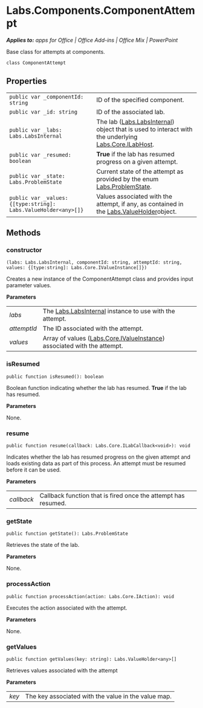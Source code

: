 
# Labs.Components.ComponentAttempt

 _**Applies to:** apps for Office | Office Add-ins | Office Mix | PowerPoint_

Base class for attempts at components.

```
class ComponentAttempt
```


## Properties


|||
|:-----|:-----|
| `public var _componentId: string`|ID of the specified component.|
| `public var _id: string`|ID of the associated lab.|
| `public var _labs: Labs.LabsInternal`|The lab ([Labs.LabsInternal](http://msdn.microsoft.com/library/599fb2c4-bb16-4422-84ad-10ed85a14018.aspx)) object that is used to interact with the underlying [Labs.Core.ILabHost](../powerpoint/office-mix/reference/labs.core.ilabhost.md).|
| `public var _resumed: boolean`|**True** if the lab has resumed progress on a given attempt.|
| `public var _state: Labs.ProblemState`|Current state of the attempt as provided by the enum [Labs.ProblemState](../powerpoint/office-mix/reference/labs.problemstate.md).|
| `public var _values: {[type:string]: Labs.ValueHolder<any>[]}`|Values associated with the attempt, if any, as contained in the [Labs.ValueHolder](../powerpoint/office-mix/reference/labs.valueholder.md)object.|

## Methods




### constructor

 `(labs: Labs.LabsInternal, componentId: string, attemptId: string, values: {[type:string]: Labs.Core.IValueInstance[]})`

Creates a new instance of the ComponentAttempt class and provides input parameter values.

 **Parameters**


|||
|:-----|:-----|
| _labs_|The [Labs.LabsInternal](http://msdn.microsoft.com/library/599fb2c4-bb16-4422-84ad-10ed85a14018.aspx) instance to use with the attempt.|
| _attemptId_|The ID associated with the attempt.|
| _values_|Array of values ([Labs.Core.IValueInstance](../powerpoint/office-mix/reference/labs.core.ivalueinstance.md)) associated with the attempt.|

### isResumed

 `public function isResumed(): boolean`

Boolean function indicating whether the lab has resumed.  **True** if the lab has resumed.

 **Parameters**

None.


### resume

 `public function resume(callback: Labs.Core.ILabCallback<void>): void`

Indicates whether the lab has resumed progress on the given attempt and loads existing data as part of this process. An attempt must be resumed before it can be used.

 **Parameters**


|||
|:-----|:-----|
| _callback_|Callback function that is fired once the attempt has resumed.|

### getState

 `public function getState(): Labs.ProblemState`

Retrieves the state of the lab.

 **Parameters**

None.


### processAction

 `public function processAction(action: Labs.Core.IAction): void`

Executes the action associated with the attempt.

 **Parameters**

None.


### getValues

 `public function getValues(key: string): Labs.ValueHolder<any>[]`

Retrieves values associated with the attempt

 **Parameters**


|||
|:-----|:-----|
| _key_|The key associated with the value in the value map.|
